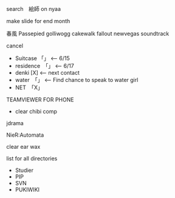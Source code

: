 search　絵師 on nyaa

make slide for end month

春風
Passepied
golliwogg cakewalk
fallout newvegas soundtrack

cancel
- Suitcase 「」 <-- 6/15
- residence　「」 <-- 6/17 
- denki [X] <-- next contact
- water　「」 <-- Find chance to speak to water girl
- NET　「X」

TEAMVIEWER FOR PHONE

- clear chibi comp 

jdrama

NieR:Automata

clear ear wax

list for all directories
- Studier
- PIP
- SVN
- PUKIWIKI
